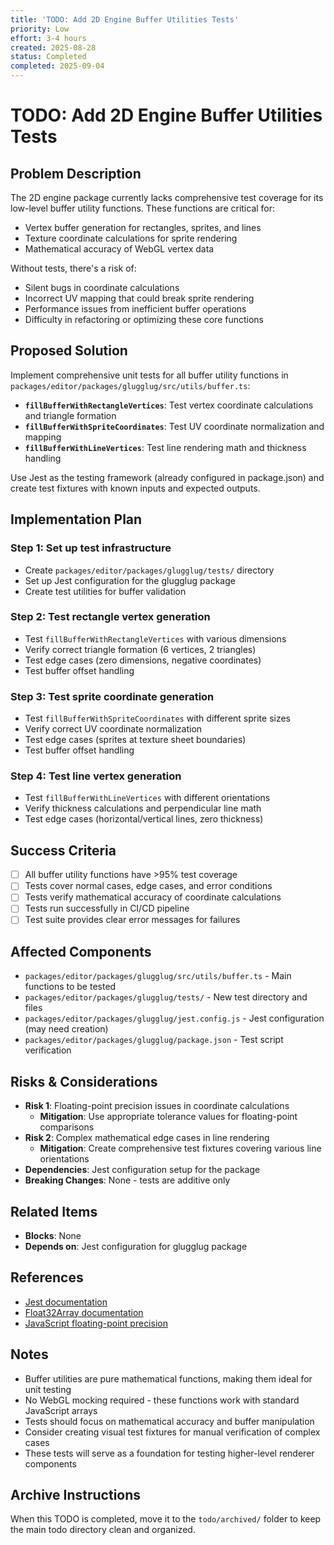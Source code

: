 ```yaml
---
title: 'TODO: Add 2D Engine Buffer Utilities Tests'
priority: Low
effort: 3-4 hours
created: 2025-08-28
status: Completed
completed: 2025-09-04
---
```


# TODO: Add 2D Engine Buffer Utilities Tests


## Problem Description

The 2D engine package currently lacks comprehensive test coverage for its low-level buffer utility functions. These functions are critical for:
- Vertex buffer generation for rectangles, sprites, and lines
- Texture coordinate calculations for sprite rendering
- Mathematical accuracy of WebGL vertex data

Without tests, there's a risk of:
- Silent bugs in coordinate calculations
- Incorrect UV mapping that could break sprite rendering
- Performance issues from inefficient buffer operations
- Difficulty in refactoring or optimizing these core functions

## Proposed Solution

Implement comprehensive unit tests for all buffer utility functions in `packages/editor/packages/glugglug/src/utils/buffer.ts`:

- **`fillBufferWithRectangleVertices`**: Test vertex coordinate calculations and triangle formation
- **`fillBufferWithSpriteCoordinates`**: Test UV coordinate normalization and mapping
- **`fillBufferWithLineVertices`**: Test line rendering math and thickness handling

Use Jest as the testing framework (already configured in package.json) and create test fixtures with known inputs and expected outputs.

## Implementation Plan

### Step 1: Set up test infrastructure
- Create `packages/editor/packages/glugglug/tests/` directory
- Set up Jest configuration for the glugglug package
- Create test utilities for buffer validation

### Step 2: Test rectangle vertex generation
- Test `fillBufferWithRectangleVertices` with various dimensions
- Verify correct triangle formation (6 vertices, 2 triangles)
- Test edge cases (zero dimensions, negative coordinates)
- Test buffer offset handling

### Step 3: Test sprite coordinate generation
- Test `fillBufferWithSpriteCoordinates` with different sprite sizes
- Verify correct UV coordinate normalization
- Test edge cases (sprites at texture sheet boundaries)
- Test buffer offset handling

### Step 4: Test line vertex generation
- Test `fillBufferWithLineVertices` with different orientations
- Verify thickness calculations and perpendicular line math
- Test edge cases (horizontal/vertical lines, zero thickness)

## Success Criteria

- [ ] All buffer utility functions have >95% test coverage
- [ ] Tests cover normal cases, edge cases, and error conditions
- [ ] Tests verify mathematical accuracy of coordinate calculations
- [ ] Tests run successfully in CI/CD pipeline
- [ ] Test suite provides clear error messages for failures

## Affected Components

- `packages/editor/packages/glugglug/src/utils/buffer.ts` - Main functions to be tested
- `packages/editor/packages/glugglug/tests/` - New test directory and files
- `packages/editor/packages/glugglug/jest.config.js` - Jest configuration (may need creation)
- `packages/editor/packages/glugglug/package.json` - Test script verification

## Risks & Considerations

- **Risk 1**: Floating-point precision issues in coordinate calculations
  - **Mitigation**: Use appropriate tolerance values for floating-point comparisons
- **Risk 2**: Complex mathematical edge cases in line rendering
  - **Mitigation**: Create comprehensive test fixtures covering various line orientations
- **Dependencies**: Jest configuration setup for the package
- **Breaking Changes**: None - tests are additive only

## Related Items

- **Blocks**: None
- **Depends on**: Jest configuration for glugglug package

## References

- [Jest documentation](https://jestjs.io/docs/getting-started)
- [Float32Array documentation](https://developer.mozilla.org/en-US/docs/Web/JavaScript/Reference/Global_Objects/Float32Array)
- [JavaScript floating-point precision](https://developer.mozilla.org/en-US/docs/Web/JavaScript/Reference/Global_Objects/Number/EPSILON)

## Notes

- Buffer utilities are pure mathematical functions, making them ideal for unit testing
- No WebGL mocking required - these functions work with standard JavaScript arrays
- Tests should focus on mathematical accuracy and buffer manipulation
- Consider creating visual test fixtures for manual verification of complex cases
- These tests will serve as a foundation for testing higher-level renderer components

## Archive Instructions

When this TODO is completed, move it to the `todo/archived/` folder to keep the main todo directory clean and organized. 